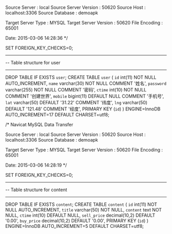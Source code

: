 
Source Server         : local
Source Server Version : 50620
Source Host           : localhost:3306
Source Database       : demoapk

Target Server Type    : MYSQL
Target Server Version : 50620
File Encoding         : 65001

Date: 2015-03-06 14:28:36
*/

SET FOREIGN_KEY_CHECKS=0;

-- ----------------------------
-- Table structure for user
-- ----------------------------
DROP TABLE IF EXISTS `user`;
CREATE TABLE `user` (
  `id` int(11) NOT NULL AUTO_INCREMENT,
  `name` varchar(30) NOT NULL COMMENT '姓名',
  `password` varchar(255) NOT NULL COMMENT '密码',
  `ctime` int(10) NOT NULL COMMENT '创建世界',
  `mobile` bigint(11) DEFAULT NULL COMMENT '手机号',
  `lat` varchar(50) DEFAULT '31.22' COMMENT '纬度',
  `lng` varchar(50) DEFAULT '121.48' COMMENT '经度',
  PRIMARY KEY (`id`)
) ENGINE=InnoDB AUTO_INCREMENT=17 DEFAULT CHARSET=utf8;


/*
Navicat MySQL Data Transfer

Source Server         : local
Source Server Version : 50620
Source Host           : localhost:3306
Source Database       : demoapk

Target Server Type    : MYSQL
Target Server Version : 50620
File Encoding         : 65001

Date: 2015-03-06 14:28:19
*/

SET FOREIGN_KEY_CHECKS=0;

-- ----------------------------
-- Table structure for content
-- ----------------------------
DROP TABLE IF EXISTS `content`;
CREATE TABLE `content` (
  `id` int(11) NOT NULL AUTO_INCREMENT,
  `title` varchar(50) NOT NULL,
  `content` text NOT NULL,
  `ctime` int(10) DEFAULT NULL,
  `sell_price` decimal(10,2) DEFAULT '0.00',
  `buy_price` decimal(10,2) DEFAULT '0.00',
  PRIMARY KEY (`id`)
) ENGINE=InnoDB AUTO_INCREMENT=5 DEFAULT CHARSET=utf8;
